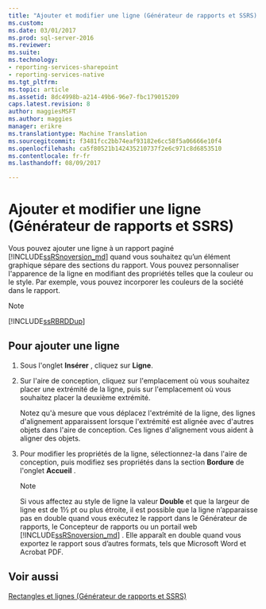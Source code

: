 ```yaml
---
title: "Ajouter et modifier une ligne (Générateur de rapports et SSRS) | Documents Microsoft"
ms.custom: 
ms.date: 03/01/2017
ms.prod: sql-server-2016
ms.reviewer: 
ms.suite: 
ms.technology:
- reporting-services-sharepoint
- reporting-services-native
ms.tgt_pltfrm: 
ms.topic: article
ms.assetid: 8dc4998b-a214-49b6-96e7-fbc179015209
caps.latest.revision: 8
author: maggiesMSFT
ms.author: maggies
manager: erikre
ms.translationtype: Machine Translation
ms.sourcegitcommit: f3481fcc2bb74eaf93182e6cc58f5a06666e10f4
ms.openlocfilehash: ca5f80521b142435210737f2e6c971c8d6853510
ms.contentlocale: fr-fr
ms.lasthandoff: 08/09/2017

---
```

# <a name="add-and-modify-a-line-report-builder-and-ssrs"></a>Ajouter et modifier une ligne (Générateur de rapports et SSRS)
  Vous pouvez ajouter une ligne à un rapport paginé [!INCLUDE[ssRSnoversion_md](../../includes/ssrsnoversion-md.md)] quand vous souhaitez qu’un élément graphique sépare des sections du rapport. Vous pouvez personnaliser l'apparence de la ligne en modifiant des propriétés telles que la couleur ou le style. Par exemple, vous pouvez incorporer les couleurs de la société dans le rapport.    
    
> [!NOTE]    
>  [!INCLUDE[ssRBRDDup](../../includes/ssrbrddup-md.md)]    
    
## <a name="to-add-a-line"></a>Pour ajouter une ligne    
    
1.  Sous l'onglet **Insérer** , cliquez sur **Ligne**.    
    
2.  Sur l'aire de conception, cliquez sur l'emplacement où vous souhaitez placer une extrémité de la ligne, puis sur l'emplacement où vous souhaitez placer la deuxième extrémité.    
    
     Notez qu'à mesure que vous déplacez l'extrémité de la ligne, des lignes d'alignement apparaissent lorsque l'extrémité est alignée avec d'autres objets dans l'aire de conception. Ces lignes d'alignement vous aident à aligner des objets.    
    
3.  Pour modifier les propriétés de la ligne, sélectionnez-la dans l'aire de conception, puis modifiez ses propriétés dans la section **Bordure** de l'onglet **Accueil** .    
    
    > [!NOTE]    
    >  Si vous affectez au style de ligne la valeur **Double** et que la largeur de ligne est de 1½ pt ou plus étroite, il est possible que la ligne n’apparaisse pas en double quand vous exécutez le rapport dans le Générateur de rapports, le Concepteur de rapports ou un portail web [!INCLUDE[ssRSnoversion_md](../../includes/ssrsnoversion-md.md)] . Elle apparaît en double quand vous exportez le rapport sous d’autres formats, tels que Microsoft Word et Acrobat PDF.    
    
## <a name="see-also"></a>Voir aussi    
 [Rectangles et lignes &#40;Générateur de rapports et SSRS&#41;](../../reporting-services/report-design/rectangles-and-lines-report-builder-and-ssrs.md)    
    
  
